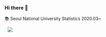 ### Hi there 👋

<!--
**chamchi-god/chamchi-god** is a ✨ _special_ ✨ repository because its `README.md` (this file) appears on your GitHub profile.

Here are some ideas to get you started:

- 🔭 I’m currently working on ...
- 🌱 I’m currently learning ...
- 👯 I’m looking to collaborate on ...
- 🤔 I’m looking for help with ...
- 💬 Ask me about ...
- 📫 How to reach me: ...
- 😄 Pronouns: ...
- ⚡ Fun fact: ...
-->
:books: Seoul National University Statistics 2020.03~

<a href="https://www.instagram.com/chamchigod/">
    <img 
        src="http://img.shields.io/badge/-Instagram-222222?style=flat&logo=Instagram&link=https://www.instagram.com/chamchigod/"
        style="height : auto; margin-left : 10px; margin-right : 10px;"/>
</a>
